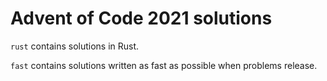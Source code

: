 # Advent of Code 2021 solutions

`rust` contains solutions in Rust.

`fast` contains solutions written as fast as possible when problems release.
